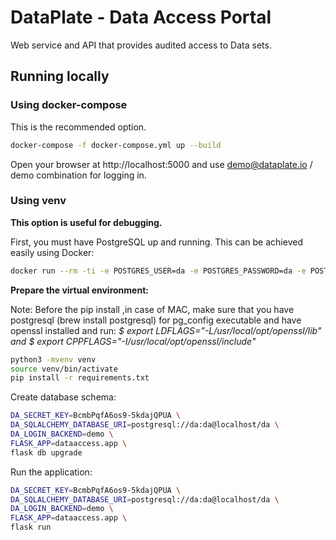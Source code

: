 DataPlate - Data Access Portal
=================================

Web service and API that provides audited access to Data sets.


## Running locally

### Using docker-compose

This is the recommended option.

```bash
docker-compose -f docker-compose.yml up --build
```

Open your browser at http://localhost:5000 and use demo@dataplate.io / demo combination for logging in.

### Using venv

**This option is useful for debugging.**

First, you must have PostgreSQL up and running. This can be achieved easily using Docker:

```bash
docker run --rm -ti -e POSTGRES_USER=da -e POSTGRES_PASSWORD=da -e POSTGRES_DB=da -p 5432:5432 postgres:12.4
```

**Prepare the virtual environment:**

Note:
Before the pip install ,in case of MAC, make sure that you have postgresql (brew install postgresql) for pg_config executable
and have openssl installed and run:
_$ export LDFLAGS="-L/usr/local/opt/openssl/lib" and 
$ export CPPFLAGS="-I/usr/local/opt/openssl/include"_
```bash
python3 -mvenv venv
source venv/bin/activate
pip install -r requirements.txt
```

Create database schema:

```bash
DA_SECRET_KEY=BcmbPqfA6os9-5kdajQPUA \
DA_SQLALCHEMY_DATABASE_URI=postgresql://da:da@localhost/da \
DA_LOGIN_BACKEND=demo \
FLASK_APP=dataaccess.app \
flask db upgrade
```

Run the application:

```bash
DA_SECRET_KEY=BcmbPqfA6os9-5kdajQPUA \
DA_SQLALCHEMY_DATABASE_URI=postgresql://da:da@localhost/da \
DA_LOGIN_BACKEND=demo \
FLASK_APP=dataaccess.app \
flask run
```
